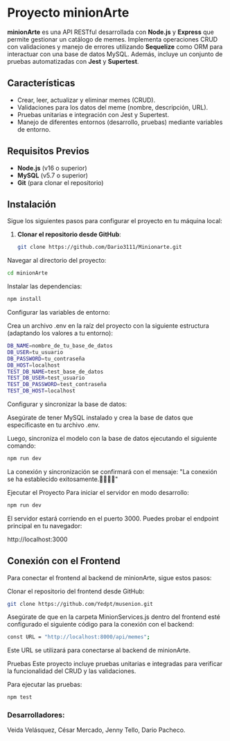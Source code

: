 # Proyecto minionArte

**minionArte** es una API RESTful desarrollada con **Node.js** y **Express** que permite gestionar un catálogo de memes. Implementa operaciones CRUD con validaciones y manejo de errores utilizando **Sequelize** como ORM para interactuar con una base de datos MySQL. Además, incluye un conjunto de pruebas automatizadas con **Jest** y **Supertest**.

## Características
- Crear, leer, actualizar y eliminar memes (CRUD).
- Validaciones para los datos del meme (nombre, descripción, URL).
- Pruebas unitarias e integración con Jest y Supertest.
- Manejo de diferentes entornos (desarrollo, pruebas) mediante variables de entorno.

## Requisitos Previos
- **Node.js** (v16 o superior)
- **MySQL** (v5.7 o superior)
- **Git** (para clonar el repositorio)

## Instalación

Sigue los siguientes pasos para configurar el proyecto en tu máquina local:

1. **Clonar el repositorio desde GitHub**:
   
   ```bash
   git clone https://github.com/Dario3111/Minionarte.git
Navegar al directorio del proyecto:

```bash
cd minionArte
```
Instalar las dependencias:

```bash
npm install
```
Configurar las variables de entorno:

Crea un archivo .env en la raíz del proyecto con la siguiente estructura (adaptando los valores a tu entorno):

```bash
DB_NAME=nombre_de_tu_base_de_datos
DB_USER=tu_usuario
DB_PASSWORD=tu_contraseña
DB_HOST=localhost
TEST_DB_NAME=test_base_de_datos
TEST_DB_USER=test_usuario
TEST_DB_PASSWORD=test_contraseña
TEST_DB_HOST=localhost
```
Configurar y sincronizar la base de datos:

Asegúrate de tener MySQL instalado y crea la base de datos que especificaste en tu archivo .env.

Luego, sincroniza el modelo con la base de datos ejecutando el siguiente comando:

```bash
npm run dev
```
La conexión y sincronización se confirmará con el mensaje: "La conexión se ha establecido exitosamente.🚀🧙‍♂️🚀"

Ejecutar el Proyecto
Para iniciar el servidor en modo desarrollo:

```bash
npm run dev
```
El servidor estará corriendo en el puerto 3000. Puedes probar el endpoint principal en tu navegador:

http://localhost:3000

## Conexión con el Frontend
Para conectar el frontend al backend de minionArte, sigue estos pasos:

Clonar el repositorio del frontend desde GitHub:

```bash
git clone https://github.com/Yedpt/musenion.git
```
Asegúrate de que en la carpeta MinionServices.js dentro del frontend esté configurado el siguiente código para la conexión con el backend:
```bash
const URL = "http://localhost:8000/api/memes";
```
Este URL se utilizará para conectarse al backend de minionArte.


Pruebas
Este proyecto incluye pruebas unitarias e integradas para verificar la funcionalidad del CRUD y las validaciones.

Para ejecutar las pruebas:
```bash
npm test
```
### Desarrolladores:
Veida Velásquez, César Mercado, Jenny Tello, Dario Pacheco.
